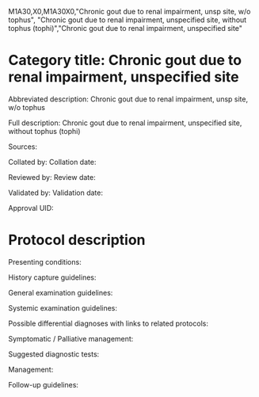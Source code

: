 M1A30,X0,M1A30X0,"Chronic gout due to renal impairment, unsp site, w/o tophus", "Chronic gout due to renal impairment, unspecified site, without tophus (tophi)","Chronic gout due to renal impairment, unspecified site"
# Category title: Chronic gout due to renal impairment, unspecified site

Abbreviated description: Chronic gout due to renal impairment, unsp site, w/o tophus

Full description: Chronic gout due to renal impairment, unspecified site, without tophus (tophi)

Sources:

Collated by:
Collation date:

Reviewed by:
Review date:

Validated by:
Validation date:

Approval UID:

# Protocol description

Presenting conditions:

History capture guidelines:

General examination guidelines:

Systemic examination guidelines:

Possible differential diagnoses with links to related protocols:

Symptomatic / Palliative management:

Suggested diagnostic tests:

Management:

Follow-up guidelines:
